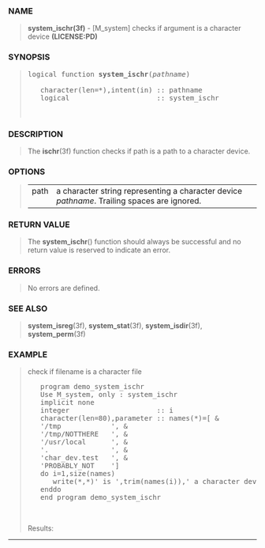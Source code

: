 <?
<body>
  <div id="Container">
    <div id="Content">
      <div class="c89"></div><a name="0"></a>

      <h3><a name="0">NAME</a></h3>

      <blockquote>
        <b>system_ischr(3f)</b> - [M_system] checks if argument is a character device <b>(LICENSE:PD)</b>
      </blockquote><a name="contents" id="contents"></a>

      <h3><a name="8">SYNOPSIS</a></h3>

      <blockquote>
        <pre>
logical function <b>system_ischr</b>(<i>pathname</i>)
<br />   character(len=*),intent(in) :: pathname
   logical                     :: system_ischr
<br />
</pre>
      </blockquote><a name="2"></a>

      <h3><a name="2">DESCRIPTION</a></h3>

      <blockquote>
        The <b>ischr</b>(3f) function checks if path is a path to a character device.
      </blockquote><a name="3"></a>

      <h3><a name="3">OPTIONS</a></h3>

      <blockquote>
        <table cellpadding="3">
          <tr valign="top">
            <td class="c90" width="6%" nowrap="nowrap">path</td>

            <td valign="bottom">a character string representing a character device <i>pathname</i>. Trailing spaces are ignored.</td>
          </tr>
        </table>
      </blockquote><a name="4"></a>

      <h3><a name="4">RETURN VALUE</a></h3>

      <blockquote>
        The <b>system_ischr</b>() function should always be successful and no return value is reserved to indicate an error.
      </blockquote><a name="5"></a>

      <h3><a name="5">ERRORS</a></h3>

      <blockquote>
        No errors are defined.
      </blockquote><a name="6"></a>

      <h3><a name="6">SEE ALSO</a></h3>

      <blockquote>
        <b>system_isreg</b>(3f), <b>system_stat</b>(3f), <b>system_isdir</b>(3f), <b>system_perm</b>(3f)
      </blockquote><a name="7"></a>

      <h3><a name="7">EXAMPLE</a></h3>

      <blockquote>
        check if filename is a character file
        <pre>
   program demo_system_ischr
   Use M_system, only : system_ischr
   implicit none
   integer                     :: i
   character(len=80),parameter :: names(*)=[ &amp;
   '/tmp            ', &amp;
   '/tmp/NOTTHERE   ', &amp;
   '/usr/local      ', &amp;
   '.               ', &amp;
   'char_dev.test   ', &amp;
   'PROBABLY_NOT    ']
   do i=1,size(names)
      write(*,*)' is ',trim(names(i)),' a character device? ', system_ischr(names(i))
   enddo
   end program demo_system_ischr
<br />
</pre>Results:
      </blockquote>
      <hr />
    </div>
  </div>
</body>
